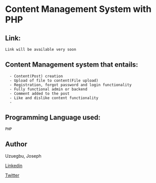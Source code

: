 # Content Management System with PHP

## Link:
```
Link will be available very soon
```

## Content Management system that entails:
```
  - Content(Post) creation
  - Upload of file to content(File upload)
  - Registration, forgot password and login functionality
  - Fully functional admin or backend 
  - Comment added to the post
  - Like and dislike content functionality
  - 
```

## Programming Language used: 
```
PHP
```


## Author

Uzuegbu, Joseph

[Linkedin](https://www.linkedin.com/in/joseph-uzuegbu/)

[Twitter](https://twitter.com/JosephUzuegbu)

